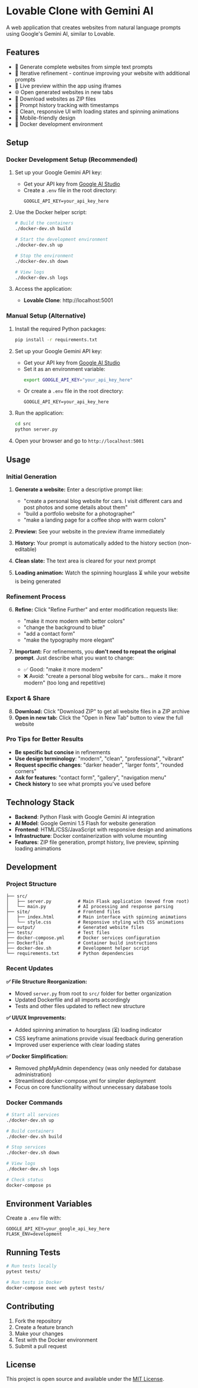 # Lovable Clone with Gemini AI

A web application that creates websites from natural language prompts using Google's Gemini AI, similar to Lovable.

## Features

- 🚀 Generate complete websites from simple text prompts
- 🔄 Iterative refinement - continue improving your website with additional prompts
- 👀 Live preview within the app using iframes  
- 🌐 Open generated websites in new tabs
- 💾 Download websites as ZIP files
- 📝 Prompt history tracking with timestamps
- 💅 Clean, responsive UI with loading states and spinning animations
- 📱 Mobile-friendly design
- 🐳 Docker development environment

## Setup

### Docker Development Setup (Recommended)

1. Set up your Google Gemini API key:
   - Get your API key from [Google AI Studio](https://makersuite.google.com/app/apikey)
   - Create a `.env` file in the root directory:
     ```
     GOOGLE_API_KEY=your_api_key_here
     ```

2. Use the Docker helper script:
   ```bash
   # Build the containers
   ./docker-dev.sh build
   
   # Start the development environment
   ./docker-dev.sh up
   
   # Stop the environment
   ./docker-dev.sh down
   
   # View logs
   ./docker-dev.sh logs
   ```

3. Access the application:
   - **Lovable Clone**: http://localhost:5001

### Manual Setup (Alternative)

1. Install the required Python packages:
   ```bash
   pip install -r requirements.txt
   ```

2. Set up your Google Gemini API key:
   - Get your API key from [Google AI Studio](https://makersuite.google.com/app/apikey)
   - Set it as an environment variable:
     ```bash
     export GOOGLE_API_KEY="your_api_key_here"
     ```
   - Or create a `.env` file in the root directory:
     ```
     GOOGLE_API_KEY=your_api_key_here
     ```

3. Run the application:
   ```bash
   cd src
   python server.py
   ```

4. Open your browser and go to `http://localhost:5001`

## Usage

### Initial Generation
1. **Generate a website:** Enter a descriptive prompt like:
   - "create a personal blog website for cars. I visit different cars and post photos and some details about them"
   - "build a portfolio website for a photographer"
   - "make a landing page for a coffee shop with warm colors"

2. **Preview:** See your website in the preview iframe immediately
3. **History:** Your prompt is automatically added to the history section (non-editable)
4. **Clean slate:** The text area is cleared for your next prompt
5. **Loading animation:** Watch the spinning hourglass ⏳ while your website is being generated

### Refinement Process
6. **Refine:** Click "Refine Further" and enter modification requests like:
   - "make it more modern with better colors"
   - "change the background to blue"
   - "add a contact form"
   - "make the typography more elegant"

7. **Important:** For refinements, you **don't need to repeat the original prompt**. Just describe what you want to change:
   - ✅ Good: "make it more modern"
   - ❌ Avoid: "create a personal blog website for cars... make it more modern" (too long and repetitive)

### Export & Share
8. **Download:** Click "Download ZIP" to get all website files in a ZIP archive
9. **Open in new tab:** Click the "Open in New Tab" button to view the full website

### Pro Tips for Better Results
- **Be specific but concise** in refinements
- **Use design terminology**: "modern", "clean", "professional", "vibrant"
- **Request specific changes**: "darker header", "larger fonts", "rounded corners"
- **Ask for features**: "contact form", "gallery", "navigation menu"
- **Check history** to see what prompts you've used before

## Technology Stack

- **Backend**: Python Flask with Google Gemini AI integration
- **AI Model**: Google Gemini 1.5 Flash for website generation
- **Frontend**: HTML/CSS/JavaScript with responsive design and animations
- **Infrastructure**: Docker containerization with volume mounting
- **Features**: ZIP file generation, prompt history, live preview, spinning loading animations

## Development

### Project Structure

```
├── src/
│   ├── server.py          # Main Flask application (moved from root)
│   └── main.py            # AI processing and response parsing
├── site/                  # Frontend files
│   ├── index.html         # Main interface with spinning animations
│   └── style.css          # Responsive styling with CSS animations
├── output/                # Generated website files
├── tests/                 # Test files
├── docker-compose.yml     # Docker services configuration
├── Dockerfile             # Container build instructions
├── docker-dev.sh          # Development helper script
└── requirements.txt       # Python dependencies
```

### Recent Updates

**✅ File Structure Reorganization:**
- Moved `server.py` from root to `src/` folder for better organization
- Updated Dockerfile and all imports accordingly
- Tests and other files updated to reflect new structure

**✅ UI/UX Improvements:**
- Added spinning animation to hourglass (⏳) loading indicator
- CSS keyframe animations provide visual feedback during generation
- Improved user experience with clear loading states

**✅ Docker Simplification:**
- Removed phpMyAdmin dependency (was only needed for database administration)
- Streamlined docker-compose.yml for simpler deployment
- Focus on core functionality without unnecessary database tools

### Docker Commands

```bash
# Start all services
./docker-dev.sh up

# Build containers
./docker-dev.sh build

# Stop services
./docker-dev.sh down

# View logs
./docker-dev.sh logs

# Check status
docker-compose ps
```

## Environment Variables

Create a `.env` file with:

```env
GOOGLE_API_KEY=your_google_api_key_here
FLASK_ENV=development
```

## Running Tests

```bash
# Run tests locally
pytest tests/

# Run tests in Docker
docker-compose exec web pytest tests/
```

## Contributing

1. Fork the repository
2. Create a feature branch
3. Make your changes
4. Test with the Docker environment
5. Submit a pull request

## License

This project is open source and available under the [MIT License](LICENSE).
